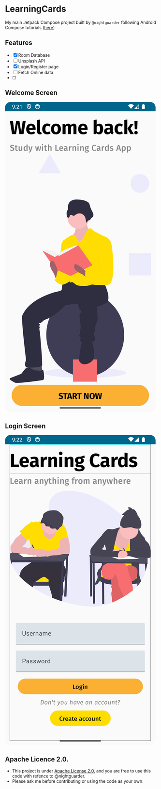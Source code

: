 # LearningCards
My main Jetpack Compose project built by ``@nightguarder`` following Android Compose tutorials ([here](https://developer.android.com/jetpack/compose?source=post_page-----2237b74ca72a--------------------------------))

## Features
- [x] Room Database
- [ ] Unsplash API
- [x] Login/Register page
- [ ] Fetch Online data
- [ ] 

## Welcome Screen
![welcome page](app/libs/img/welcomeScreen.png)

## Login Screen
![login page](app/libs/img/loginScreen.png)


## Apache Licence 2.0.
- This project is under [Apache License 2.0.](https://www.apache.org/licenses/LICENSE-2.0.html) and you are free to use this code with refence to @nightguarder.
- Please ask me before contributing or using the code as your own. 
